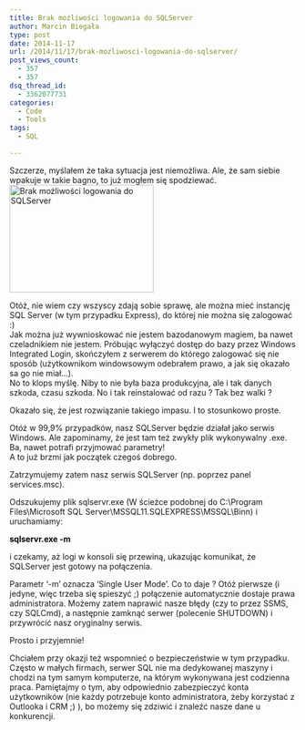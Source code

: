 ```yaml
---
title: Brak możliwości logowania do SQLServer
author: Marcin Biegała
type: post
date: 2014-11-17
url: /2014/11/17/brak-mozliwosci-logowania-do-sqlserver/
post_views_count:
  - 357
  - 357
dsq_thread_id:
  - 3362077731
categories:
  - Code
  - Tools
tags:
  - SQL

---
```

Szczerze, myślałem że taka sytuacja jest niemożliwa. Ale, że sam siebie wpakuje w takie bagno, to już mogłem się spodziewać.<img class="alignright wp-image-245" src="https://blog.biegala.net/wp-content/uploads/2014/11/gold-2480_640.jpg" alt="Brak możliwości logowania do SQLServer" width="253" height="189" srcset="https://blog.biegala.net/wp-content/uploads/2014/11/gold-2480_640-300x224.jpg 300w, https://blog.biegala.net/wp-content/uploads/2014/11/gold-2480_640.jpg 640w" sizes="(max-width: 253px) 100vw, 253px" />

Otóż, nie wiem czy wszyscy zdają sobie sprawę, ale można mieć instancję SQL Server (w tym przypadku Express), do której nie można się zalogować :)  
Jak można już wywnioskować nie jestem bazodanowym magiem, ba nawet czeladnikiem nie jestem. Próbując wyłączyć dostęp do bazy przez Windows Integrated Login, skończyłem z serwerem do którego zalogować się nie sposób (użytkownikom windowsowym odebrałem prawo, a jak się okazało sa go nie miał&#8230;).  
No to klops myślę. Niby to nie była baza produkcyjna, ale i tak danych szkoda, czasu szkoda. No i tak reinstalować od razu ? Tak bez walki ?

Okazało się, że jest rozwiązanie takiego impasu. I to stosunkowo proste.<!--more-->

Otóż w 99,9% przypadków, nasz SQLServer będzie działał jako serwis Windows. Ale zapominamy, że jest tam też zwykły plik wykonywalny .exe. Ba, nawet potrafi przyjmować parametry!  
A to już brzmi jak początek czegoś dobrego.

Zatrzymujemy zatem nasz serwis SQLServer (np. poprzez panel services.msc).

Odszukujemy plik sqlservr.exe (W ścieżce podobnej do C:\Program Files\Microsoft SQL Server\MSSQL11.SQLEXPRESS\MSSQL\Binn) i uruchamiamy:

<span style="font-weight: bold; color: #000000;">sqlservr.exe -m</span>

i czekamy, aż logi w konsoli się przewiną, ukazując komunikat, że SQLServer jest gotowy na połączenia.

Parametr &#8216;-m&#8217; oznacza &#8216;Single User Mode&#8217;. Co to daje ? Otóż pierwsze (i jedyne, więc trzeba się spieszyć ;) połączenie automatycznie dostaje prawa administratora. Możemy zatem naprawić nasze błędy (czy to przez SSMS, czy SQLCmd), a następnie zamknąć serwer (polecenie SHUTDOWN) i przywrócić nasz oryginalny serwis.

Prosto i przyjemnie!

Chciałem przy okazji też wspomnieć o bezpieczeństwie w tym przypadku. Często w małych firmach, serwer SQL nie ma dedykowanej maszyny i chodzi na tym samym komputerze, na którym wykonywana jest codzienna praca. Pamiętajmy o tym, aby odpowiednio zabezpieczyć konta użytkowników (nie każdy potrzebuje konto administratora, żeby korzystać z Outlooka i CRM ;) ), bo możemy się zdziwić i znaleźć nasze dane u konkurencji.